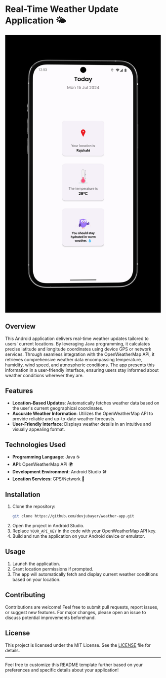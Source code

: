 # Real-Time Weather Update Application 🌤️

![APPS PREVIEW](https://github.com/dev-jubayer/realtime-weather/blob/master/apps_preview.png?raw=true)


## Overview
This Android application delivers real-time weather updates tailored to users' current locations. By leveraging Java programming, it calculates precise latitude and longitude coordinates using device GPS or network services. Through seamless integration with the OpenWeatherMap API, it retrieves comprehensive weather data encompassing temperature, humidity, wind speed, and atmospheric conditions. The app presents this information in a user-friendly interface, ensuring users stay informed about weather conditions wherever they are.

## Features
- **Location-Based Updates**: Automatically fetches weather data based on the user's current geographical coordinates.
- **Accurate Weather Information**: Utilizes the OpenWeatherMap API to provide reliable and up-to-date weather forecasts.
- **User-Friendly Interface**: Displays weather details in an intuitive and visually appealing format.

## Technologies Used
- **Programming Language**: Java ☕
- **API**: OpenWeatherMap API 🌍
- **Development Environment**: Android Studio 🛠️
- **Location Services**: GPS/Network 📍

## Installation
1. Clone the repository:
   ```bash
   git clone https://github.com/devjubayer/weather-app.git
   ```
2. Open the project in Android Studio.
3. Replace `YOUR_API_KEY` in the code with your OpenWeatherMap API key.
4. Build and run the application on your Android device or emulator.

## Usage
1. Launch the application.
2. Grant location permissions if prompted.
3. The app will automatically fetch and display current weather conditions based on your location.

## Contributing
Contributions are welcome! Feel free to submit pull requests, report issues, or suggest new features. For major changes, please open an issue to discuss potential improvements beforehand.

## License
This project is licensed under the MIT License. See the [LICENSE](./LICENSE) file for details.

---

Feel free to customize this README template further based on your preferences and specific details about your application!
